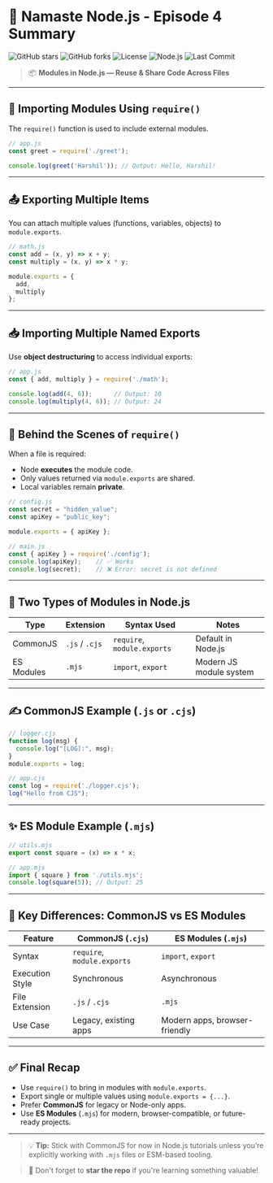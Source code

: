 # 🚀 Namaste Node.js - Episode 4 Summary  


![GitHub stars](https://img.shields.io/github/stars/HarshilTandel/NamasteNodeJs?style=social)
![GitHub forks](https://img.shields.io/github/forks/HarshilTandel/NamasteNodeJs?style=social)
![License](https://img.shields.io/github/license/HarshilTandel/NamasteNodeJs)
![Node.js](https://img.shields.io/badge/node.js-18.x-brightgreen)
![Last Commit](https://img.shields.io/github/last-commit/HarshilTandel/NamasteNodeJs)

> 📦 **Modules in Node.js — Reuse & Share Code Across Files**
---

## 🔄 Importing Modules Using `require()`

The `require()` function is used to include external modules.

```js
// app.js
const greet = require('./greet');

console.log(greet('Harshil')); // Output: Hello, Harshil!
```

---

## 📤 Exporting Multiple Items

You can attach multiple values (functions, variables, objects) to `module.exports`.

```js
// math.js
const add = (x, y) => x + y;
const multiply = (x, y) => x * y;

module.exports = {
  add,
  multiply
};
```

---

## 📥 Importing Multiple Named Exports

Use **object destructuring** to access individual exports:

```js
// app.js
const { add, multiply } = require('./math');

console.log(add(4, 6));      // Output: 10
console.log(multiply(4, 6)); // Output: 24
```

---

## 🧠 Behind the Scenes of `require()`

When a file is required:
- Node **executes** the module code.
- Only values returned via `module.exports` are shared.
- Local variables remain **private**.

```js
// config.js
const secret = "hidden_value";
const apiKey = "public_key";

module.exports = { apiKey };
```

```js
// main.js
const { apiKey } = require('./config');
console.log(apiKey);    // ✅ Works
console.log(secret);    // ❌ Error: secret is not defined
```

---

## 📁 Two Types of Modules in Node.js

| Type       | Extension | Syntax Used         | Notes                           |
|------------|-----------|---------------------|----------------------------------|
| CommonJS   | `.js` / `.cjs` | `require`, `module.exports` | Default in Node.js |
| ES Modules | `.mjs`         | `import`, `export`         | Modern JS module system         |

---

## ✍️ CommonJS Example (`.js` or `.cjs`)

```js
// logger.cjs
function log(msg) {
  console.log("[LOG]:", msg);
}
module.exports = log;
```

```js
// app.cjs
const log = require('./logger.cjs');
log("Hello from CJS");
```

---

## ✨ ES Module Example (`.mjs`)

```js
// utils.mjs
export const square = (x) => x * x;
```

```js
// app.mjs
import { square } from './utils.mjs';
console.log(square(5)); // Output: 25
```

---

## 🔄 Key Differences: CommonJS vs ES Modules

| Feature          | CommonJS (`.cjs`)      | ES Modules (`.mjs`)      |
|------------------|------------------------|---------------------------|
| Syntax           | `require`, `module.exports` | `import`, `export`      |
| Execution Style  | Synchronous            | Asynchronous              |
| File Extension   | `.js` / `.cjs`         | `.mjs`                    |
| Use Case         | Legacy, existing apps  | Modern apps, browser-friendly |

---

## ✅ Final Recap

- Use `require()` to bring in modules with `module.exports`.
- Export single or multiple values using `module.exports = {...}`.
- Prefer **CommonJS** for legacy or Node-only apps.
- Use **ES Modules** (`.mjs`) for modern, browser-compatible, or future-ready projects.

---

> 💡 **Tip:** Stick with CommonJS for now in Node.js tutorials unless you’re explicitly working with `.mjs` files or ESM-based tooling.

> 🌟 Don't forget to **star the repo** if you're learning something valuable!

